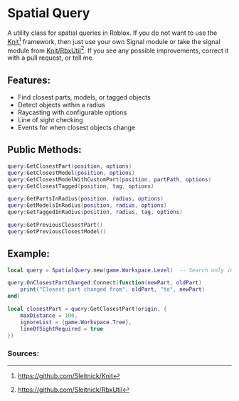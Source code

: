 # Spatial Query
A utility class for spatial queries in Roblox. If you do not want to use the [Knit](https://sleitnick.github.io/Knit)[^1] framework, then just use your own Signal module or take the signal module from [Knit/RbxUtil](https://sleitnick.github.io/RbxUtil/api/Signal/)[^2]. If you see any possible improvements, correct it with a pull request, or tell me.

## Features:
*    Find closest parts, models, or tagged objects
*    Detect objects within a radius
*    Raycasting with configurable options
*    Line of sight checking
*    Events for when closest objects change

## Public Methods:
```lua
query:GetClosestPart(position, options)
query:GetClosestModel(position, options)
query:GetClosestModelWithCustomPart(position, partPath, options)
query:GetClosestTagged(position, tag, options)

query:GetPartsInRadius(position, radius, options)
query:GetModelsInRadius(position, radius, options)
query:GetTaggedInRadius(position, radius, tag, options)

query:GetPreviousClosestPart()
query:GetPreviousClosestModel()
```

## Example:
```lua
local query = SpatialQuery.new(game.Workspace.Level)  -- Search only in Level folder

query.OnClosestPartChanged:Connect(function(newPart, oldPart)
    print("Closest part changed from", oldPart, "to", newPart)
end)

local closestPart = query:GetClosestPart(origin, {
    maxDistance = 100,
    ignoreList = {game.Workspace.Tree},
    lineOfSightRequired = true
})
```

### Sources:
[^1]: https://github.com/Sleitnick/Knit
[^2]: https://github.com/Sleitnick/RbxUtil
